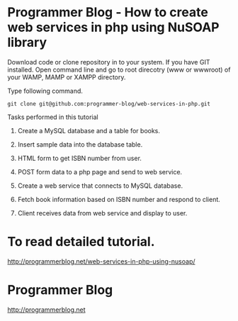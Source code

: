 # Programmer Blog - How to create web services in php using NuSOAP library

Download code or clone repository in to your system. If you have GIT installed. Open command line and go to root direcotry (www or wwwroot) of your WAMP, MAMP or XAMPP directory.

Type following command.

` git clone git@github.com:programmer-blog/web-services-in-php.git `

Tasks performed in this tutorial


1. Create a MySQL database and a table for books.

2. Insert sample data into the database table.

3.  HTML form to get ISBN number from user.

4. POST form data to a php page and send to web service.

5. Create a web service that connects to MySQL database.

6. Fetch book information based on ISBN number and respond to client.

7. Client receives data from web service and display to user.


# To read detailed tutorial.
   http://programmerblog.net/web-services-in-php-using-nusoap/

# Programmer Blog
  http://programmerblog.net

